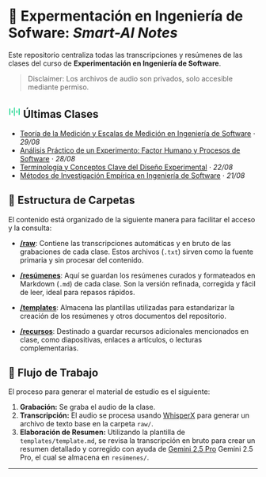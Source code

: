 # 📖 Expermentación en Ingeniería de Sofware: *Smart-AI Notes*

Este repositorio centraliza todas las transcripciones y resúmenes de las clases del curso de **Experimentación en Ingeniería de Software**.

> Disclaimer: Los archivos de audio son privados, solo accesible mediante permiso.

##  <img src="assets/Music Play.gif"  width="25"/> Últimas Clases

- [Teoría de la Medición y Escalas de Medición en Ingeniería de Software](resúmenes/exper_vera_2025.08.29.md) $\cdot$ *29/08*
- [Análisis Práctico de un Experimento: Factor Humano y Procesos de Software](resúmenes/exper_vera_2025.08.28.md) $\cdot$ *28/08*
- [Terminología y Conceptos Clave del Diseño Experimental](resúmenes/exper_vera_2025.08.22.md) $\cdot$ *22/08*
- [Métodos de Investigación Empírica en Ingeniería de Software](resúmenes/exper_vera_2025.08.21.md) $\cdot$ *21/08*

## 📂 Estructura de Carpetas

El contenido está organizado de la siguiente manera para facilitar el acceso y la consulta:

- **[/raw](./raw)**: Contiene las transcripciones automáticas y en bruto de las grabaciones de cada clase. Estos archivos (`.txt`) sirven como la fuente primaria y sin procesar del contenido.

- **[/resúmenes](./resúmenes)**: Aquí se guardan los resúmenes curados y formateados en Markdown (`.md`) de cada clase. Son la versión refinada, corregida y fácil de leer, ideal para repasos rápidos.

- **[/templates](./templates)**: Almacena las plantillas utilizadas para estandarizar la creación de los resúmenes y otros documentos del repositorio.

- **[/recursos](./recursos)**: Destinado a guardar recursos adicionales mencionados en clase, como diapositivas, enlaces a artículos, o lecturas complementarias.

## 🚀 Flujo de Trabajo

El proceso para generar el material de estudio es el siguiente:

1.  **Grabación:** Se graba el audio de la clase.
2.  **Transcripción:** El audio se procesa usando [WhisperX](https://github.com/m-bain/whisperX) para generar un archivo de texto base en la carpeta `raw/`.
3.  **Elaboración de Resumen:** Utilizando la plantilla de `templates/template.md`, se revisa la transcripción en bruto para crear un resumen detallado y corregido con ayuda de [Gemini 2.5 Pro](https://aistudio.google.com/) Gemini 2.5 Pro, el cual se almacena en `resúmenes/`.

---
